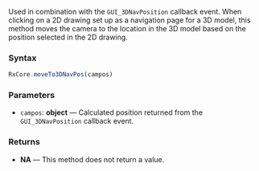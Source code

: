 Used in combination with the `GUI_3DNavPosition` callback event. When clicking on a 2D drawing set up as a navigation page for a 3D model, this method moves the camera to the location in the 3D model based on the position selected in the 2D drawing.

### Syntax

```typescript
RxCore.moveTo3DNavPos(campos)
```

### Parameters

- `campos`: **object** — Calculated position returned from the `GUI_3DNavPosition` callback event.

### Returns

- **NA** — This method does not return a value.
